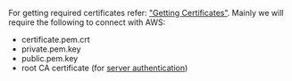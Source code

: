 For getting required certificates refer: ["Getting Certificates"](https://docs.aws.amazon.com/iot/latest/developerguide/create-device-certificate.html).
Mainly we will require the following to connect with AWS:

* certificate.pem.crt
* private.pem.key
* public.pem.key
* root CA certificate (for [server authentication](https://docs.aws.amazon.com/iot/latest/developerguide/server-authentication.html#server-authentication-certs))
